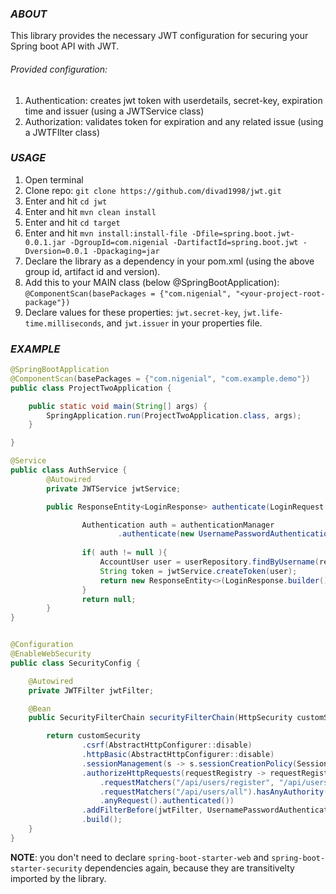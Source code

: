 ### ***ABOUT***
This library provides the necessary JWT configuration for securing your Spring boot API with JWT. 
###### Provided configuration: 
1. Authentication: creates jwt token with userdetails, secret-key, expiration time and issuer (using a JWTService class)
2. Authorization: validates token for expiration and any related issue (using a JWTFIlter class)

### ***USAGE***
1. Open terminal
2. Clone repo: `git clone https://github.com/divad1998/jwt.git`
3. Enter and hit `cd jwt` 
4. Enter and hit `mvn clean install`
5. Enter and hit `cd target`
6. Enter and hit `mvn install:install-file -Dfile=spring.boot.jwt-0.0.1.jar -DgroupId=com.nigenial -DartifactId=spring.boot.jwt -Dversion=0.0.1 -Dpackaging=jar`
7. Declare the library as a dependency in your pom.xml (using the above group id, artifact id and version).
8. Add this to your MAIN class (below @SpringBootApplication): `@ComponentScan(basePackages = {"com.nigenial", "<your-project-root-package"})`
9. Declare values for these properties: `jwt.secret-key`, `jwt.life-time.milliseconds`, and `jwt.issuer` in your properties file. 

### ***EXAMPLE***

```java
@SpringBootApplication
@ComponentScan(basePackages = {"com.nigenial", "com.example.demo"})
public class ProjectTwoApplication {

	public static void main(String[] args) {
		SpringApplication.run(ProjectTwoApplication.class, args);
	}

}

@Service
public class AuthService {
        @Autowired
        private JWTService jwtService;

        public ResponseEntity<LoginResponse> authenticate(LoginRequest request){

                Authentication auth = authenticationManager
                        .authenticate(new UsernamePasswordAuthenticationToken(request.getUsername(), request.getPassword()));
        
                if( auth != null ){
                    AccountUser user = userRepository.findByUsername(request.getUsername());
                    String token = jwtService.createToken(user);
                    return new ResponseEntity<>(LoginResponse.builder().user(user).token(token).build(), HttpStatus.OK);
                }
                return null;
        }
}   


@Configuration
@EnableWebSecurity
public class SecurityConfig {

    @Autowired
    private JWTFilter jwtFilter; 

    @Bean
    public SecurityFilterChain securityFilterChain(HttpSecurity customSecurity) throws Exception{

        return customSecurity
                .csrf(AbstractHttpConfigurer::disable)
                .httpBasic(AbstractHttpConfigurer::disable)
                .sessionManagement(s -> s.sessionCreationPolicy(SessionCreationPolicy.STATELESS))
                .authorizeHttpRequests(requestRegistry -> requestRegistry
                    .requestMatchers("/api/users/register", "/api/users/login").permitAll()
                    .requestMatchers("/api/users/all").hasAnyAuthority(Role.ADMIN.name())
                    .anyRequest().authenticated())
                .addFilterBefore(jwtFilter, UsernamePasswordAuthenticationFilter.class)
                .build();
    }
}
```
**NOTE**: you don't need to declare `spring-boot-starter-web` and `spring-boot-starter-security` dependencies again, because they are transitivelty imported by the library.
